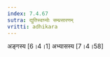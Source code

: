 ```yaml
---
index: 7.4.67
sutra: द्युतिस्वाप्योः सम्प्रसारणम्
vritti: adhikara
---
```


 अङ्गस्य [6।4।1]  अभ्यासस्य [7।4।58] 
